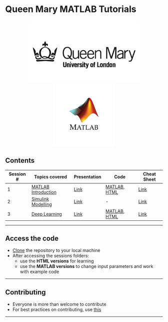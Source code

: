 # Queen Mary MATLAB Tutorials

<p align="center">
  <a href="https://www.linkedin.com/in/mugheesasif/">
    <img height=200 src="images/qm-logo.jpg">
    <img height=200 src="images/Matlab-Logo.png">	
  </a>
</p>


## Contents

| Session # | Topics covered | Presentation | Code |Cheat Sheet | 
| ------------- | ------------- | ------------- | ------------- | ------------- | 
| 1 | [MATLAB Introduction](https://www.mathworks.com/products/matlab.html) | [Link](https://github.com/mughees-asif/matlab-qmul/blob/master/session1-matlab_basics/session1_powerpoint.pdf) | [MATLAB](https://github.com/mughees-asif/matlab-qmul/tree/master/session1-matlab_basics/code-matlab), [HTML](https://github.com/mughees-asif/matlab-qmul/tree/master/session1-matlab_basics/code-pdf) | [Link](https://github.com/mughees-asif/matlab-qmul/blob/master/session1-matlab_basics/matlab-basic-functions-reference.pdf) | 
| 2 | [Simulink Modelling](https://www.mathworks.com/products/simulink.html) | [Link](https://github.com/mughees-asif/matlab-qmul/blob/master/session2-simulink_basics/session2_powerpoint.pdf) | - | [Link](http://blog.bachi.net/?p=5861) | 
| 3 | [Deep Learning](https://www.mathworks.com/solutions/deep-learning.html) | [Link](https://github.com/mughees-asif/matlab-qmul/blob/master/session3-deep_learning/machine-learning-matlab.pdf)  | [MATLAB](https://github.com/mughees-asif/matlab-qmul/tree/master/session3-deep_learning/code-matlab), [HTML](https://github.com/mughees-asif/matlab-qmul/tree/master/session3-deep_learning/code_html) | [Link](https://github.com/mughees-asif/matlab-qmul/blob/master/session3-deep_learning/deep-learning-with-matlab-quick-start-guide.pdf) | 

------------------------------------------------

## Access the code

* [Clone](https://docs.github.com/en/free-pro-team@latest/github/creating-cloning-and-archiving-repositories/cloning-a-repository#cloning-a-repository-to-github-desktop) the repository to your local machine
* After accessing the sessions folders:
	* use the **HTML versions** for learning
	* use the **MATLAB versions** to change input parameters and work with example code

------------------------------------------------

## Contributing

* Everyone is more than welcome to contribute 
* For best practices on contributing, use [this](https://gist.github.com/MarcDiethelm/7303312)

------------------------------------------------
